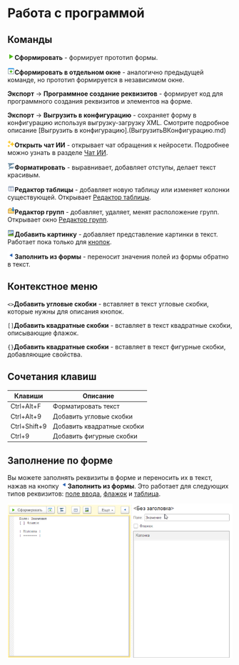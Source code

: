 # Работа с программой

## Команды

![Сформировать](./_images/execute-icon.png)**Сформировать** - формирует прототип формы.

![Сформировать в отдельном окне](./_images/execute-window-icon.png)**Сформировать в отдельном окне** - аналогично предыдущей команде, но прототип формируется в независимом окне.

**Экспорт** → **Программное создание реквизитов** - формирует код для программного создания реквизитов и элементов на форме.

**Экспорт** → **Выгрузить в конфигурацию** - сохраняет форму в конфигурацию используя выгрузку-загрузку XML. Смотрите подробное описание [Выгрузить в конфигурацию].(ВыгрузитьВКонфигурацию.md)

![Чат ИИ](./_images/chat-ai-icon.png)**Открыть чат ИИ** - открывает чат обращения к нейросети. Подробнее можно узнать в разделе [Чат ИИ](ЧатИИ.md).

![Форматировать](./_images/format-icon.png)**Форматировать** - выравнивает, добавляет отступы, делает текст красивым.

![Редактор таблицы](./_images/table-editor-icon.png)**Редактор таблицы** - добавляет новую таблицу или изменяет колонки существующей. Открывает [Редактор таблицы](РедакторТаблицы.md).

![Редактор групп](./_images/group-editor-icon.png)**Редактор групп** - добавляет, удаляет, менят расположение групп. Открывает окно [Редактор групп](РедакторГрупп.md).

![Добавить картинку](./_images/add-image-icon.png)**Добавить картинку** - добавляет представление картинки в текст. Работает пока только для [кнопок](Кнопки.md).

![Заполнить из формы](./_images/form-to-text-icon.png)**Заполнить из формы** - переносит значения полей из формы обратно в текст.

## Контекстное меню

`<>`**Добавить угловые скобки**  - вставляет в текст угловые скобки, которые нужны для описания кнопок.

`[]`**Добавить квадратные скобки**  - вставляет в текст квадратные скобки, описывающие флажок.

`{}`**Добавить квадратные скобки**  - вставляет в текст фигурные скобки, добавляющие свойства.

## Сочетания клавиш

| Клавиши      | Описание                   |
| ------------ | -------------------------- |
| Ctrl+Alt+F   | Форматировать текст        |
| Ctrl+Alt+9   | Добавить угловые скобки    |
| Ctrl+Shift+9 | Добавить квадратные скобки |
| Ctrl+9       | Добавить фигурные скобки   |
## Заполнение по форме

Вы можете заполнять реквизиты в форме и переносить их в текст, нажав на кнопку ![Заполнить из формы](./_images/form-to-text-icon.png)**Заполнить из формы**. Это работает для следующих типов реквизитов: [поле ввода](ПоляВвода.md), [флажок](Флажки.md) и [таблица](Таблицы.md).

<kbd> ![Заполнение текста по форме](./_images/form-to-text.gif) </kbd> 
